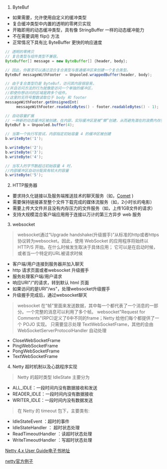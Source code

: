 1. ByteBuf
- 如果需要，允许使用自定义的缓冲类型
- 复合缓冲类型中内置的透明的零拷贝实现
- 开箱即用的动态缓冲类型，具有像 StringBuffer 一样的动态缓冲能力
- 不在需要调用 flip() 方法
- 正常情况下具有比 ByteBuffer 更快的响应速度

```java
// 透明的零拷贝
// 复合类型与组件类型不兼容。
ByteBuffer[] message = new ByteBuffer[] {header, body};

// 因此，你甚至可以通过混合复合类型与普通缓冲区来创建一个复合类型。
ByteBuf messageWithFooter  = Unpooled.wrappedBuffer(header, body);

// 由于复合类型仍是 ByteBuf，访问其内容很容易，
//并且访问方法的行为就像是访问一个单独的缓冲区，
//即使你想访问的区域是跨多个组件。
//这里的无符号整数读取位于 body 和 footer
messageWithFooter.getUnsignedInt(
     messageWithFooter.readableBytes() - footer.readableBytes() - 1);

```
```java 
// 自动容量扩展
// 一种新的动态缓冲区被创建。在内部，实际缓冲区是被“懒”创建，从而避免潜在的浪费内存空间。
ByteBuf b = Unpooled.buffer(4);

// 当第一个执行写尝试，内部指定初始容量 4 的缓冲区被创建
b.writeByte('1');

b.writeByte('2');
b.writeByte('3');
b.writeByte('4');

// 当写入的字节数超过初始容量 4 时，
//内部缓冲区自动分配具有较大的容量
b.writeByte('5');
```

2. HTTP服务器
- 要求持久化链接以及服务端推送技术的聊天服务（如，[Comet](https://en.wikipedia.org/wiki/Comet_%28programming%29) )
- 需要保持链接甚至整个文件下载完成的媒体流服务（如，2小时长的电影）
- 需要上传大文件并且没有内存压力的文件服务（如，上传1GB文件的请求）
- 支持大规模混合客户端应用用于连接以万计的第三方异步 web 服务

3. websocket 
> websocket通过“Upgrade handshake(升级握手)”从标准的http或者https协议转为websocket。因此，使用 WebSocket 的应用程序将始终以 HTTP/S 开始。在什么时候发生取决于具体应用；
>它可以是在启动时候，或者当一个特定的URL被请求时候

- 客户端/用户连接到服务器并加入聊天
- http 请求页面或者websocket 升级握手
- 服务处理客户端/用户请求
- 响应URI"/"的请求，转到默认 html 页面
- 如果访问的是URI"/ws"，处理websocket升级握手
- 升级握手完成后，通过websocket聊天

> websocket 在“帧”里面来发送数据，其中每一个都代表了一个消息的一部分。一个完整的消息可以利用了多个帧。
>websocket"Request for Comments"(RPC)定义了6中不同的frame；Netty 给他们每个都提供了一个 POJO 实现。
> 只需要显示处理 TextWebSocketFrame，其他的会由 WebSocketServerProtocolHandler 自动处理
- CloseWebSocketFrame
- PingWebSocketFrame
- PongWebSocketFrame
- TextWebSocketFrame

4. Netty 超时机制以及心跳程序实现
> Netty 的超时类型 IdleState 主要分为
- ALL_IDLE：一段时间内没有数据接收和发送
- READER_IDLE：一段时间内没有数据接收
- WRITER_IDLE：一段时间内没有数据发送

> 在 Netty 的 timeout 包下，主要类有:
- IdleStateEvent ：超时的事件
- IdleStateHandler  ： 超时状态处理
- ReadTimeoutHandler ：读超时状态处理
- WriteTimeoutHandler ：写超时状态处理



[Netty 4.x User Guide电子书地址](https://waylau.com/netty-4-user-guide/)

[netty官方例子](https://github.com/netty/netty/tree/4.0/example/src/main/java/io/netty/example)